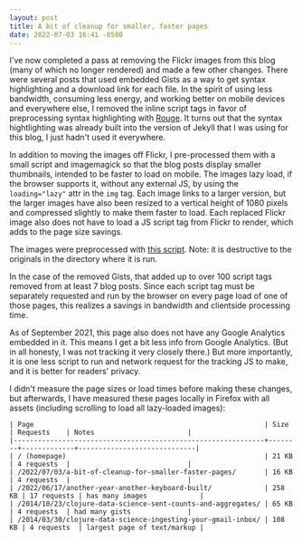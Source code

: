 ```yaml
---
layout: post
title: A bit of cleanup for smaller, faster pages
date: 2022-07-03 16:41 -0500
---
```


I've now completed a pass at removing the Flickr images from this blog (many of which no longer rendered) and made a few other changes. There were several posts that used embedded Gists as a way to get syntax highlighting and a download link for each file. In the spirit of using less bandwidth, consuming less energy, and working better on mobile devices and everywhere else, I removed the inline script tags in favor of preprocessing syntax highlighting with [Rouge](https://github.com/rouge-ruby/rouge). It turns out that the syntax hightlighting was already built into the version of Jekyll that I was using for this blog, I just hadn't used it everywhere.

In addition to moving the images off Flickr, I pre-processed them with a small script and imagemagick so that the blog posts display smaller thumbnails, intended to be faster to load on mobile. The images lazy load, if the browser supports it, without any external JS, by using the `loading="lazy"` attr in the `img` tag. Each image links to a larger version, but the larger images have also been resized to a vertical height of 1080 pixels and compressed slightly to make them faster to load. Each replaced Flickr image also does not have to load a JS script tag from Flickr to render, which adds to the page size savings.

The images were preprocessed with [this script](https://github.com/mathias/mathias.github.com/blob/b6320db86eabb5dc0ac1a0dad220a065616eecc9/bin/prepare-image-directory.sh). Note: it is destructive to the originals in the directory where it is run.

In the case of the removed Gists, that added up to over 100 script tags removed from at least 7 blog posts. Since each script tag must be separately requested and run by the browser on every page load of one of those pages, this realizes a savings in bandwidth and clientside processing time.

As of September 2021, this page also does not have any Google Analytics embedded in it. This means I get a bit less info from Google Analytics. (But in all honesty, I was not tracking it very closely there.) But more importantly, it is one less script to run and network request for the tracking JS to make, and it is better for readers' privacy.

I didn't measure the page sizes or load times before making these changes, but afterwards, I have measured these pages locally in Firefox with all assets (including scrolling to load all lazy-loaded images):

```
| Page                                                         | Size   | Requests    | Notes                       |
|--------------------------------------------------------------+--------+-------------+-----------------------------|
| / (homepage)                                                 | 21 KB  | 4 requests  |                             |
| /2022/07/03/a-bit-of-cleanup-for-smaller-faster-pages/       | 16 KB  | 4 requests  |                             |
| /2022/06/17/another-year-another-keyboard-built/             | 258 KB | 17 requests | has many images             |
| /2014/10/23/clojure-data-science-sent-counts-and-aggregates/ | 65 KB  | 4 requests  | had many gists              |
| /2014/03/30/clojure-data-science-ingesting-your-gmail-inbox/ | 108 KB | 4 requests  | largest page of text/markup |
```
